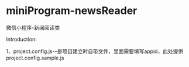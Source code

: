 # miniProgram-newsReader
微信小程序-新闻阅读类

Introduction:

1、project.config.js--是项目建立时自带文件，里面需要填写appid，此处提供project.config.sample.js
